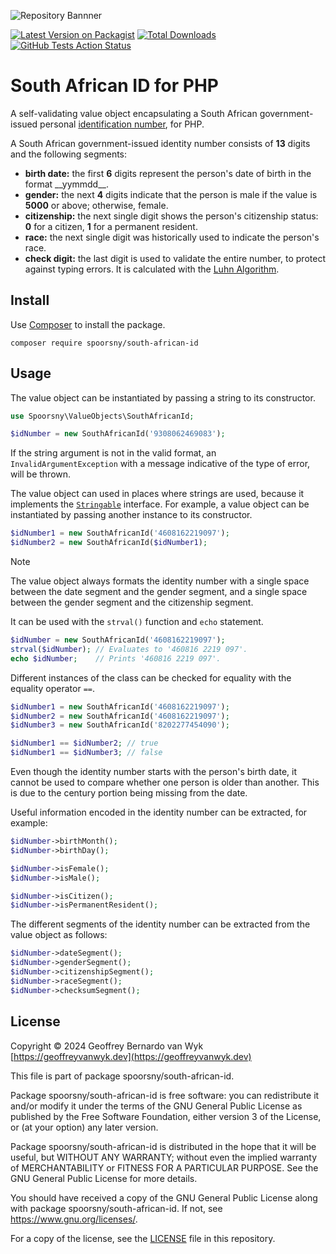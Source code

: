 ![Repository Bannner](https://banners.beyondco.de/South%20African%20ID.png?theme=light&packageManager=composer+require&packageName=spoorsny%2Fsouth-african-id&pattern=curtain&style=style_1&description=A+self-validating+value+object+encapsulating+a+South+African+government-issued+personal+identification+number.&md=1&showWatermark=1&fontSize=100px&images=https%3A%2F%2Fwww.php.net%2Fimages%2Flogos%2Fnew-php-logo.svg&widths=500) <!-- markdownlint-disable-line first-line-h1 -->

[![Latest Version on Packagist](https://img.shields.io/packagist/v/spoorsny/south-african-id.svg?style=flat-square)](https://packagist.org/packages/spoorsny/south-african-id)
[![Total Downloads](https://img.shields.io/packagist/dt/spoorsny/south-african-id.svg?style=flat-square)](https://packagist.org/packages/spoorsny/south-african-id)
[![GitHub Tests Action Status](https://img.shields.io/github/actions/workflow/status/spoorsny/php-south-african-id/continuous-integration.yml?branch=master&label=tests&style=flat-square)](https://github.com/spoorsny/php-south-african-id/actions?query=workflow%3Acontinuous-integration+branch%3Amaster)

# South African ID for PHP

A self-validating value object encapsulating a South African
government-issued personal [identification number](https://www.westerncape.gov.za/general-publication/decoding-your-south-african-id-number-0),
for PHP.

A South African government-issued identity number consists of **13** digits and the following segments:

- **birth date:** the first **6** digits represent the person's date of birth
  in the format \_\_yymmdd\_\_.
- **gender:** the next **4** digits indicate that the person is male if the
  value is **5000** or above; otherwise, female.
- **citizenship:** the next single digit shows the person's citizenship
  status: **0** for a citizen, **1** for a permanent resident.
- **race:** the next single digit was historically used to indicate the person's race.
- **check digit:** the last digit is used to validate the entire number, to
  protect against typing errors. It is calculated with the
  [Luhn Algorithm](https://en.wikipedia.org/wiki/Luhn_algorithm).

## Install

Use [Composer](https://getcomposer.org) to install the package.

```shell
composer require spoorsny/south-african-id
```

## Usage

The value object can be instantiated by passing a string to its constructor.

```php
use Spoorsny\ValueObjects\SouthAfricanId;

$idNumber = new SouthAfricanId('9308062469083');
```

If the string argument is not in the valid format, an
`InvalidArgumentException` with a message indicative of the type of error, will
be thrown.

The value object can used in places where strings are used, because it
implements the [`Stringable`](https://php.net/Stringable) interface. For
example, a value object can be instantiated by passing another instance to its
constructor.

```php
$idNumber1 = new SouthAfricanId('4608162219097');
$idNumber2 = new SouthAfricanId($idNumber1);
```

> [!NOTE]
> The value object always formats the identity number with a single
> space between the date segment and the gender segment, and a single space
> between the gender segment and the citizenship segment.

It can be used with the `strval()` function and `echo` statement.

```php
$idNumber = new SouthAfricanId('4608162219097');
strval($idNumber); // Evaluates to '460816 2219 097'.
echo $idNumber;    // Prints '460816 2219 097'.
```

Different instances of the class can be checked for equality with the equality
operator `==`.

```php
$idNumber1 = new SouthAfricanId('4608162219097');
$idNumber2 = new SouthAfricanId('4608162219097');
$idNumber3 = new SouthAfricanId('8202277454090');

$idNumber1 == $idNumber2; // true
$idNumber1 == $idNumber3; // false
```

Even though the identity number starts with the person's birth date, it cannot
be used to compare whether one person is older than another. This is due to the
century portion being missing from the date.

Useful information encoded in the identity number can be extracted, for example:

```php
$idNumber->birthMonth();
$idNumber->birthDay();

$idNumber->isFemale();
$idNumber->isMale();

$idNumber->isCitizen();
$idNumber->isPermanentResident();
```

The different segments of the identity number can be extracted from the value object as follows:

```php
$idNumber->dateSegment();
$idNumber->genderSegment();
$idNumber->citizenshipSegment();
$idNumber->raceSegment();
$idNumber->checksumSegment();
```

## License

Copyright &copy; 2024 Geoffrey Bernardo van Wyk [https://geoffreyvanwyk.dev](https://geoffreyvanwyk.dev)

This file is part of package spoorsny/south-african-id.

Package spoorsny/south-african-id is free software: you can redistribute it
and/or modify it under the terms of the GNU General Public License as
published by the Free Software Foundation, either version 3 of the License, or
(at your option) any later version.

Package spoorsny/south-african-id is distributed in the hope that it will be
useful, but WITHOUT ANY WARRANTY; without even the implied warranty of
MERCHANTABILITY or FITNESS FOR A PARTICULAR PURPOSE. See the GNU General
Public License for more details.

You should have received a copy of the GNU General Public License along with
package spoorsny/south-african-id. If not, see <https://www.gnu.org/licenses/>.

For a copy of the license, see the [LICENSE](LICENSE) file in this repository.
